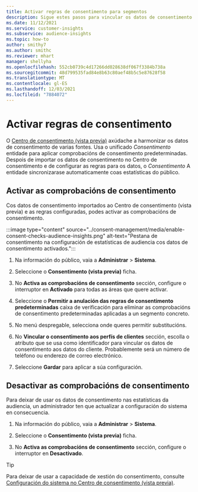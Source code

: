 ```yaml
---
title: Activar regras de consentimento para segmentos
description: Sigue estes pasos para vincular os datos de consentimento e activar as comprobacións de consentimento nas estatísticas da audiencia. Un administrador tamén pode desactivar as comprobacións de consentimento.
ms.date: 11/12/2021
ms.service: customer-insights
ms.subservice: audience-insights
ms.topic: how-to
author: smithy7
ms.author: smithc
ms.reviewer: mhart
manager: shellyha
ms.openlocfilehash: 552cb0739c4d17266dd028638df067f3384b738a
ms.sourcegitcommit: 48d799535fad84e8b63c80aef48b5c5e87628f58
ms.translationtype: MT
ms.contentlocale: gl-ES
ms.lasthandoff: 12/03/2021
ms.locfileid: "7884072"
---
```

# <a name="activate-consent-rules"></a>Activar regras de consentimento

O [Centro de consentimento (vista previa)](../consent-management/overview.md) axúdache a harmonizar os datos de consentimento de varias fontes. Usa o unificado *Consentimento* entidade para aplicar comprobacións de consentimento predeterminadas. Despois de importar os datos de consentimento no Centro de consentimento e de configurar as regras para os datos, o *Consentimento* A entidade sincronizarase automaticamente coas estatísticas do público.

## <a name="enable-consent-checks"></a>Activar as comprobacións de consentimento

Cos datos de consentimento importados ao Centro de consentimento (vista previa) e as regras configuradas, podes activar as comprobacións de consentimento. 

:::image type="content" source="../consent-management/media/enable-consent-checks-audience-insights.png" alt-text="Pestana de consentimento na configuración de estatísticas de audiencia cos datos de consentimento activados.":::

1. Na información do público, vaia a **Administrar** > **Sistema**.

1. Seleccione o **Consentimento (vista previa)** ficha.

1. No **Activa as comprobacións de consentimento** sección, configure o interruptor en **Activado** para todas as áreas que quere activar.

1. Seleccione o **Permitir a anulación das regras de consentimento predeterminadas** caixa de verificación para eliminar as comprobacións de consentimento predeterminadas aplicadas a un segmento concreto. 

1. No menú despregable, selecciona onde queres permitir substitucións.     

1. No **Vincular o consentimento aos perfís de clientes** sección, escolla o atributo que se usa como identificador para vincular os datos de consentimento aos datos do cliente. Probablemente será un número de teléfono ou enderezo de correo electrónico. 

1. Seleccione **Gardar** para aplicar a súa configuración.

## <a name="disable-consent-checks"></a>Desactivar as comprobacións de consentimento

Para deixar de usar os datos de consentimento nas estatísticas da audiencia, un administrador ten que actualizar a configuración do sistema en consecuencia.

1. Na información do público, vaia a **Administrar** > **Sistema**.

1. Seleccione o **Consentimento (vista previa)** ficha.

1. No **Activa as comprobacións de consentimento** sección, configure o interruptor en **Desactivado**.

> [!TIP]
> Para deixar de usar a capacidade de xestión do consentimento, consulte [Configuración do sistema no Centro de consentimento (vista previa)](../consent-management/system-settings.md).
